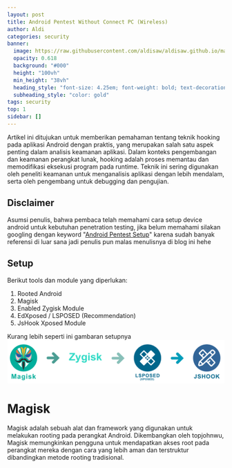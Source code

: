 ```yaml
---
layout: post
title: Android Pentest Without Connect PC (Wireless)
author: Aldi
categories: security
banner:
  image: https://raw.githubusercontent.com/aldisaw/aldisaw.github.io/master/assets/blog/Android%20pentest.jpg
  opacity: 0.618
  background: "#000"
  height: "100vh"
  min_height: "38vh"
  heading_style: "font-size: 4.25em; font-weight: bold; text-decoration: underline"
  subheading_style: "color: gold"
tags: security
top: 1
sidebar: []
---
```


Artikel ini ditujukan untuk memberikan pemahaman tentang teknik hooking pada aplikasi Android dengan praktis, yang merupakan salah satu aspek penting dalam analisis keamanan aplikasi. Dalam konteks pengembangan dan keamanan perangkat lunak, hooking adalah proses memantau dan memodifikasi eksekusi program pada runtime. Teknik ini sering digunakan oleh peneliti keamanan untuk menganalisis aplikasi dengan lebih mendalam, serta oleh pengembang untuk debugging dan pengujian.

## Disclaimer
Asumsi penulis, bahwa pembaca telah memahami cara setup device android untuk kebutuhan penetration testing, jika belum memahami silakan googling dengan keyword "[Android Pentest Setup](https://www.google.com/search?q=android%20pentest%20setup)" karena sudah banyak referensi di luar sana jadi penulis pun malas menulisnya di blog ini hehe

## Setup

Berikut tools dan module yang diperlukan:
1. Rooted Android
2. Magisk
3. Enabled Zygisk Module
4. EdXposed / LSPOSED (Recommendation)
5. JsHook Xposed Module

Kurang lebih seperti ini gambaran setupnya
![Step installasi jshook](https://raw.githubusercontent.com/aldisaw/aldisaw.github.io/master/assets/blog/step.png)

# Magisk
Magisk adalah sebuah alat dan framework yang digunakan untuk melakukan rooting pada perangkat Android. Dikembangkan oleh topjohnwu, Magisk memungkinkan pengguna untuk mendapatkan akses root pada perangkat mereka dengan cara yang lebih aman dan terstruktur dibandingkan metode rooting tradisional.
